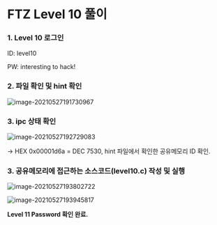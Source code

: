 # FTZ Level 10 풀이

### 1. Level 10 로그인

ID: level10

PW: interesting to hack!



### 2. 파일 확인 및 hint 확인

![image-20210527191730967](image-20210527191730967.png)



### 3.  ipc 상태 확인

![image-20210527192729083](image-20210527192729083.png)

-> HEX 0x00001d6a = DEC 7530, hint 파일에서 확인한 공유메모리 ID 확인.

 

### 3.  공유메모리에 접근하는 소스코드(level10.c) 작성 및 실행 

![image-20210527193802722](image-20210527193802722.png)

![image-20210527193945817](image-20210527193945817.png)

**Level 11 Password 확인 완료.**

